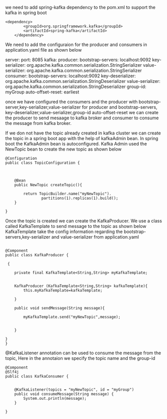 we need to add spring-kafka dependency to the pom.xml to support the kafka in spring boot

	<dependency>
			<groupId>org.springframework.kafka</groupId>
			<artifactId>spring-kafka</artifactId>
		</dependency>

  We need to add the configuraion for the producer and consumers in application.yaml file as 
  shown below

  server:
  port: 8085
  kafka:
    producer:
      bootstrap-servers: localhost:9092
      key-serializer: org.apache.kafka.common.serialization.StringSerializer
      value-serializer: org.apache.kafka.common.serialization.StringSerializer
    consumer:
      bootstrap-servers: localhost:9092
      key-deserializer: org.apache.kafka.common.serialization.StringDeserializer
      value-serializer: org.apache.kafka.common.serialization.StringDeserializer
      group-id: myGroup
      auto-offset-reset: earliest


once we have configured the consumers and the producer with bootstrap-server,key-serializer,value-serializer for producer 
and  bootstrap-servers, key-deserializer,value-serializer,group-id auto-offset-reset we can create the producer to send mesaage to
kafka broker and consumer to consume the message from kafka broker.

If we don not have the topic already created in kafka cluster we can create the topic in a spring boot app with the help
of kafkaAdmin bean. In spring boot the KafkaAdmin bean is autoconfigured. Kafka Admin used the NewTopic bean to create the
new topic as shown below

```
@Configuration
public class TopicConfiguration {



    @Bean
    public NewTopic createTopic(){

        return TopicBuilder.name("myNewTopic").
                partitions(1).replicas(1).build();
    }

}
```
Once the topic is created we can create the KafkaProducer. We use a class called KafkaTemplate to send message to the topic as shown below
KafkaTemplate take the config information regarding the bootstrap-servers,key-serializer and value-serializer from application.yaml 

```

@Component
public class KafkaProducer {

 {

    private final KafkaTemplate<String,String> myKafkaTemplate;


    KafkaProducer (KafkaTemplate<String,String> kafkaTemplate){
        this.myKafkaTemplate=kafkaTemplate;

    }

    public void sendMessage(String message){

        myKafkaTemplate.send("myNewTopic",message);


    }

}
}
```

@KafkaListener annotation can be used to consume the message from the topic, Here in the annotaion we specify the topic name and the group-id


```
@Component
@Slf4j
public class KafkaConsumer {


    @KafkaListener(topics = "myNewTopic", id = "myGroup")
    public void consumeMessage(String message) {
        System.out.println(message);
    }

}

```

